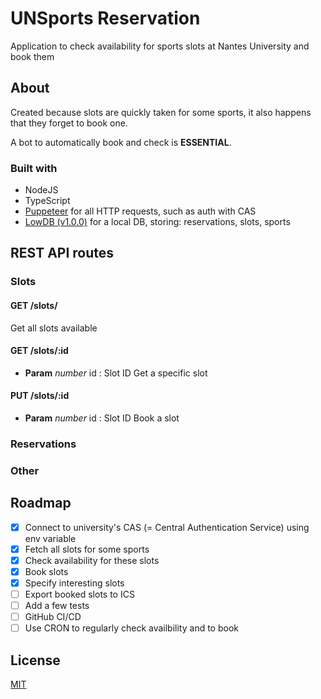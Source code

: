 # UNSports Reservation

Application to check availability for sports slots at Nantes University and book them

## About
Created because slots are quickly taken for some sports, it also happens that they forget to book one.

A bot to automatically book and check is **ESSENTIAL**.

### Built with
- NodeJS
- TypeScript
- [Puppeteer](https://github.com/puppeteer/puppeteer/) for all HTTP requests, such as auth with CAS
- [LowDB (v1.0.0)](https://github.com/typicode/lowdb) for a local DB, storing: reservations, slots, sports

## REST API routes
### Slots
#### GET /slots/
Get all slots available

#### GET /slots/:id
- **Param** *number* id : Slot ID
Get a specific slot

#### PUT /slots/:id
- **Param** *number* id : Slot ID
Book a slot

### Reservations

### Other


## Roadmap

- [x] Connect to university's CAS (= Central Authentication Service) using env variable
- [x] Fetch all slots for some sports
- [x] Check availability for these slots
- [x] Book slots
- [x] Specify interesting slots
- [ ] Export booked slots to ICS
- [ ] Add a few tests
- [ ] GitHub CI/CD
- [ ] Use CRON to regularly check availbility and to book

## License
[MIT](https://choosealicense.com/licenses/mit/)